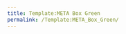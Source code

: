```yaml
---
title: Template:META Box Green
permalink: /Template:META_Box_Green/
---
```


<includeonly></includeonly>